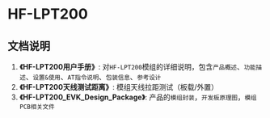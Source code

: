 HF-LPT200
=========

## 文档说明
1. **《HF-LPT200用户手册》**: 对`HF-LPT200`模组的详细说明，包含`产品概述`、`功能描述`、`设置&使用`、`AT指令说明`、`包装信息`、`参考设计`
2. **《HF-LPT200天线测试距离》**: 模组天线拉距测试（板载/外置）
3. **《HF-LPT200_EVK_Design_Package》**: 产品的`模组封装`，`开发板原理图`，`模组PCB相关文件`